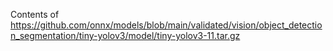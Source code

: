 Contents of https://github.com/onnx/models/blob/main/validated/vision/object_detection_segmentation/tiny-yolov3/model/tiny-yolov3-11.tar.gz

